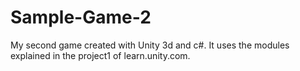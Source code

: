 # Sample-Game-2
My second game created with Unity 3d and c#. It uses the modules explained in the project1 of learn.unity.com.
